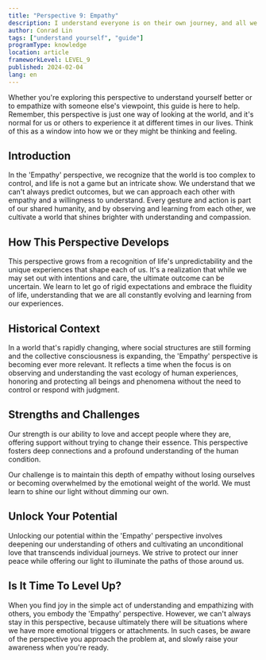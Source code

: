```yaml
---
title: "Perspective 9: Empathy"
description: I understand everyone is on their own journey, and all we can do is love them where they are at.
author: Conrad Lin
tags: ["understand yourself", "guide"]
programType: knowledge
location: article
frameworkLevel: LEVEL_9
published: 2024-02-04
lang: en
---
```


<InfoBanner shouldCenter emoji=":bulb:">
  Whether you're exploring this perspective to understand yourself better or to empathize with someone else's viewpoint, this guide is here to help. Remember, this perspective is just one way of looking at the world, and it's normal for us or others to experience it at different times in our lives. Think of this as a window into how we or they might be thinking and feeling.
</InfoBanner>

## Introduction

In the 'Empathy' perspective, we recognize that the world is too complex to control, and life is not a game but an intricate show. We understand that we can't always predict outcomes, but we can approach each other with empathy and a willingness to understand. Every gesture and action is part of our shared humanity, and by observing and learning from each other, we cultivate a world that shines brighter with understanding and compassion.

## How This Perspective Develops

This perspective grows from a recognition of life's unpredictability and the unique experiences that shape each of us. It's a realization that while we may set out with intentions and care, the ultimate outcome can be uncertain. We learn to let go of rigid expectations and embrace the fluidity of life, understanding that we are all constantly evolving and learning from our experiences.

## Historical Context

In a world that's rapidly changing, where social structures are still forming and the collective consciousness is expanding, the 'Empathy' perspective is becoming ever more relevant. It reflects a time when the focus is on observing and understanding the vast ecology of human experiences, honoring and protecting all beings and phenomena without the need to control or respond with judgment.

## Strengths and Challenges

Our strength is our ability to love and accept people where they are, offering support without trying to change their essence. This perspective fosters deep connections and a profound understanding of the human condition.

Our challenge is to maintain this depth of empathy without losing ourselves or becoming overwhelmed by the emotional weight of the world. We must learn to shine our light without dimming our own.

## Unlock Your Potential

Unlocking our potential within the 'Empathy' perspective involves deepening our understanding of others and cultivating an unconditional love that transcends individual journeys. We strive to protect our inner peace while offering our light to illuminate the paths of those around us.

## Is It Time To Level Up?

When you find joy in the simple act of understanding and empathizing with others, you embody the 'Empathy' perspective. However, we can't always stay in this perspective, because ultimately there will be situations where we have more emotional triggers or attachments. In such cases, be aware of the perspective you approach the problem at, and slowly raise your awareness when you're ready.